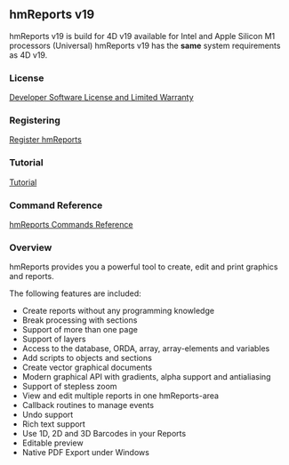 ## hmReports v19
hmReports v19 is build for 4D v19 available for Intel and Apple Silicon M1 processors (Universal)
hmReports v19 has the **same** system requirements as 4D v19.

### License
[Developer Software License and Limited Warranty](Documentation/License.md)

### Registering
[Register hmReports](Documentation/Registering.md)

### Tutorial
[Tutorial](Documentation/Tutorial.md)

### Command Reference
[hmReports Commands Reference](Documentation/Commands.md)

### Overview
hmReports provides you a powerful tool to create, edit and print graphics and reports.

The following features are included:

* Create reports without any programming knowledge
* Break processing with sections
* Support of more than one page
* Support of layers
* Access to the database, ORDA, array, array-elements and variables
* Add scripts to objects and sections
* Create vector graphical documents
* Modern graphical API with gradients, alpha support and antialiasing
* Support of stepless zoom
* View and edit multiple reports in one hmReports-area
* Callback routines to manage events
* Undo support
* Rich text support
* Use 1D, 2D and 3D Barcodes in your Reports
* Editable preview
* Native PDF Export under Windows

